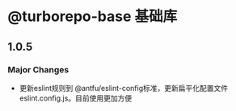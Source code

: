 # @turborepo-base 基础库

## 1.0.5

### Major Changes

- 更新eslint规则到 @antfu/eslint-config标准，更新扁平化配置文件eslint.config.js。目前使用更加方便

